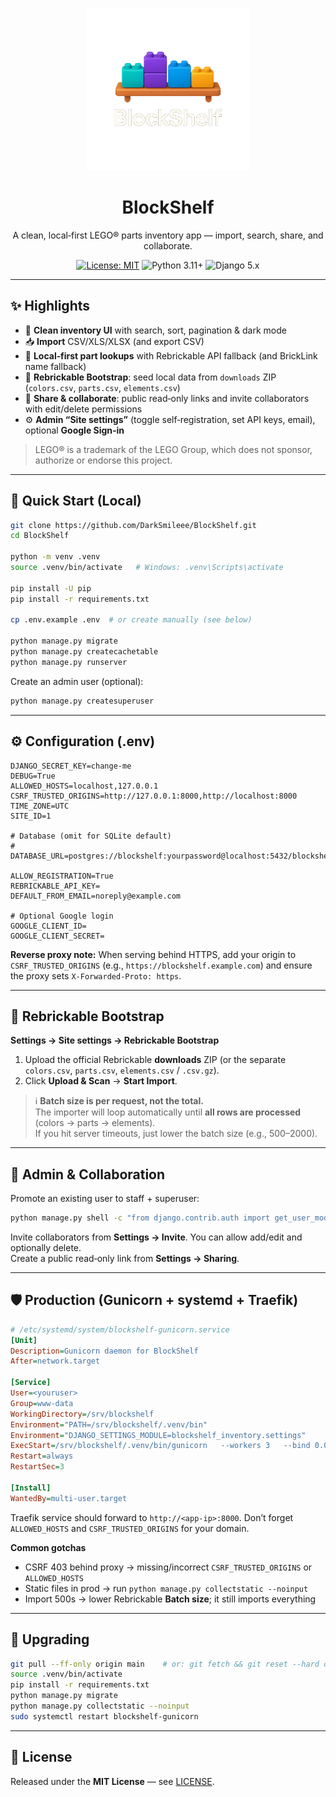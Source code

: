 <p align="center">
  <img src="docs/branding/blockshelf-logo.png" alt="BlockShelf" width="260" />
</p>

<h1 align="center">BlockShelf</h1>

<p align="center">
  A clean, local‑first LEGO® parts inventory app — import, search, share, and collaborate.
</p>

<p align="center">
  <a href="LICENSE"><img src="https://img.shields.io/badge/License-MIT-green.svg" alt="License: MIT"></a>
  <img src="https://img.shields.io/badge/Python-3.11%2B-blue" alt="Python 3.11+">
  <img src="https://img.shields.io/badge/Django-5.x-blueviolet" alt="Django 5.x">
</p>

---

## ✨ Highlights

- 🔎 **Clean inventory UI** with search, sort, pagination & dark mode
- 📥 **Import** CSV/XLS/XLSX (and export CSV)
- 🧠 **Local‑first part lookups** with Rebrickable API fallback (and BrickLink name fallback)
- 🧩 **Rebrickable Bootstrap**: seed local data from `downloads` ZIP (`colors.csv`, `parts.csv`, `elements.csv`)
- 🔗 **Share & collaborate**: public read‑only links and invite collaborators with edit/delete permissions
- ⚙️ **Admin “Site settings”** (toggle self‑registration, set API keys, email), optional **Google Sign‑in**

> LEGO® is a trademark of the LEGO Group, which does not sponsor, authorize or endorse this project.

---

## 🚀 Quick Start (Local)

```bash
git clone https://github.com/DarkSmileee/BlockShelf.git
cd BlockShelf

python -m venv .venv
source .venv/bin/activate   # Windows: .venv\Scripts\activate

pip install -U pip
pip install -r requirements.txt

cp .env.example .env  # or create manually (see below)

python manage.py migrate
python manage.py createcachetable
python manage.py runserver
```

Create an admin user (optional):

```bash
python manage.py createsuperuser
```

---

## ⚙️ Configuration (.env)

```dotenv
DJANGO_SECRET_KEY=change-me
DEBUG=True
ALLOWED_HOSTS=localhost,127.0.0.1
CSRF_TRUSTED_ORIGINS=http://127.0.0.1:8000,http://localhost:8000
TIME_ZONE=UTC
SITE_ID=1

# Database (omit for SQLite default)
# DATABASE_URL=postgres://blockshelf:yourpassword@localhost:5432/blockshelf

ALLOW_REGISTRATION=True
REBRICKABLE_API_KEY=
DEFAULT_FROM_EMAIL=noreply@example.com

# Optional Google login
GOOGLE_CLIENT_ID=
GOOGLE_CLIENT_SECRET=
```

**Reverse proxy note:** When serving behind HTTPS, add your origin to `CSRF_TRUSTED_ORIGINS` (e.g., `https://blockshelf.example.com`) and ensure the proxy sets `X-Forwarded-Proto: https`.

---

## 🧩 Rebrickable Bootstrap

**Settings → Site settings → Rebrickable Bootstrap**

1) Upload the official Rebrickable **downloads** ZIP (or the separate `colors.csv`, `parts.csv`, `elements.csv` / `.csv.gz`).  
2) Click **Upload & Scan** → **Start Import**.

> ℹ️ **Batch size is per request, not the total.**  
> The importer will loop automatically until **all rows are processed** (colors → parts → elements).  
> If you hit server timeouts, just lower the batch size (e.g., 500–2000).

---

## 👥 Admin & Collaboration

Promote an existing user to staff + superuser:

```bash
python manage.py shell -c "from django.contrib.auth import get_user_model; U=get_user_model(); u=U.objects.get(username='DarkSmile'); u.is_staff=True; u.is_superuser=True; u.save(); print('OK')"
```

Invite collaborators from **Settings → Invite**. You can allow add/edit and optionally delete.  
Create a public read‑only link from **Settings → Sharing**.

---

## 🛡️ Production (Gunicorn + systemd + Traefik)

```ini
# /etc/systemd/system/blockshelf-gunicorn.service
[Unit]
Description=Gunicorn daemon for BlockShelf
After=network.target

[Service]
User=<youruser>
Group=www-data
WorkingDirectory=/srv/blockshelf
Environment="PATH=/srv/blockshelf/.venv/bin"
Environment="DJANGO_SETTINGS_MODULE=blockshelf_inventory.settings"
ExecStart=/srv/blockshelf/.venv/bin/gunicorn   --workers 3   --bind 0.0.0.0:8000   --access-logfile -   blockshelf_inventory.wsgi:application
Restart=always
RestartSec=3

[Install]
WantedBy=multi-user.target
```

Traefik service should forward to `http://<app-ip>:8000`. Don’t forget `ALLOWED_HOSTS` and `CSRF_TRUSTED_ORIGINS` for your domain.

**Common gotchas**  
- CSRF 403 behind proxy → missing/incorrect `CSRF_TRUSTED_ORIGINS` or `ALLOWED_HOSTS`  
- Static files in prod → run `python manage.py collectstatic --noinput`  
- Import 500s → lower Rebrickable **Batch size**; it still imports everything

---

## 🔄 Upgrading

```bash
git pull --ff-only origin main    # or: git fetch && git reset --hard origin/main && git clean -fd
source .venv/bin/activate
pip install -r requirements.txt
python manage.py migrate
python manage.py collectstatic --noinput
sudo systemctl restart blockshelf-gunicorn
```

---

## 📄 License

Released under the **MIT License** — see [LICENSE](LICENSE).
